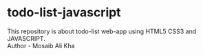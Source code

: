 # todo-list-javascript

This repository is about todo-list web-app using HTML5 CSS3 and JAVASCRIPT.
<br>
Author - Mosaib Ali Kha

